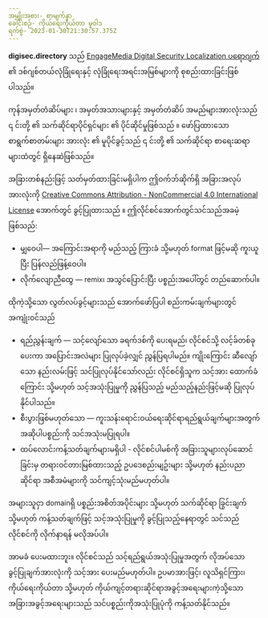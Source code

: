 ```yaml
---
အမျိုးအစား- စာမျက်နှာ
ခေါင်းစဉ်- ကိုယ်ရေးကိုယ်တာ မူဝါဒ
ရက်စွဲ- 2023-01-30T21:30:57.375Z
---
```

**digisec.directory** သည် [EngageMedia Digital Security Localization ပရောဂျက်](https://engagemedia.org/projects/localization/) ၏ ဒစ်ဂျစ်တယ်လုံခြုံရေးနှင့် လုံခြုံရေးအရင်းအမြစ်များကို စုစည်းထားခြင်းဖြစ်ပါသည်။ 

ကုန်အမှတ်တံဆိပ်များ ၊ အမှတ်အသားများနှင့် အမှတ်တံဆိပ် အမည်များအားလုံးသည် ၎ င်းတို့ ၏ သက်ဆိုင်ရာပိုင်ရှင်များ ၏ ပိုင်ဆိုင်မှုဖြစ်သည် ။ ဖော်ပြထားသော စာရွက်စာတမ်းများ အားလုံး ၏ မူပိုင်ခွင့်သည် ၎ င်းတို့ ၏ သက်ဆိုင်ရာ စာရေးဆရာများထံတွင် ရှိနေဆဲဖြစ်သည်။ 

အခြားတစ်နည်းဖြင့် သတ်မှတ်ထားခြင်းမရှိပါက ဤဝက်ဘ်ဆိုက်ရှိ အခြားအလုပ်အားလုံးကို [Creative Commons Attribution - NonCommercial 4.0 International License](https://creativecommons.org/licenses/by-nc/4.0/legalcode) အောက်တွင် ခွင့်ပြုထားသည် ။ ဤလိုင်စင်အောက်တွင်သင်သည်အခမဲ့ဖြစ်သည်:

* မျှဝေပါ— အကြောင်းအရာကို မည်သည့် ကြားခံ သို့မဟုတ် format ဖြင့်မဆို ကူးယူပြီး ပြန်လည်ဖြန့်ဝေပါ။
* လိုက်လျောညီထွေ — remix၊ အသွင်ပြောင်းပြီး ပစ္စည်းအပေါ်တွင် တည်ဆောက်ပါ။

ထိုကဲ့သို့သော လွတ်လပ်ခွင့်များသည် အောက်ဖော်ပြပါ စည်းကမ်းချက်များတွင် အကျုံးဝင်သည်

* ရည်ညွှန်းချက် — သင့်လျော်သော ခရက်ဒစ်ကို ပေးရမည်၊ လိုင်စင်သို့ လင့်ခ်တစ်ခု ပေးကာ အပြောင်းအလဲများ ပြုလုပ်ခဲ့လျှင် ညွှန်ပြရပါမည်။ ကျိုးကြောင်း ဆီလျော်သော နည်းလမ်းဖြင့် သင်ပြုလုပ်နိုင်သော်လည်း လိုင်စင်ရှိသူက သင့်အား ထောက်ခံကြောင်း သို့မဟုတ် သင့်အသုံးပြုမှုကို ညွှန်ပြသည့် မည်သည့်နည်းဖြင့်မဆို ပြုလုပ်နိုင်ပါသည်။
* စီးပွားဖြစ်မဟုတ်သော — ကူးသန်းရောင်းဝယ်ရေးဆိုင်ရာရည်ရွယ်ချက်များအတွက် အဆိုပါပစ္စည်းကို သင်အသုံးမပြုရပါ။
* ထပ်လောင်းကန့်သတ်ချက်များမရှိပါ - လိုင်စင်ပါမစ်ကို အခြားသူများလုပ်ဆောင်ခြင်းမှ တရားဝင်တားမြစ်ထားသည့် ဥပဒေစည်းမျဥ်းများ သို့မဟုတ် နည်းပညာဆိုင်ရာ အစီအမံများကို သင်ကျင့်သုံးမည်မဟုတ်ပါ။

အများသူငှာ domainရှိ ပစ္စည်းအစိတ်အပိုင်းများ သို့မဟုတ် သက်ဆိုင်ရာ ခြွင်းချက် သို့မဟုတ် ကန့်သတ်ချက်ဖြင့် သင့်အသုံးပြုမှုကို ခွင့်ပြုသည့်နေရာတွင် သင်သည် လိုင်စင်ကို လိုက်နာရန် မလိုအပ်ပါ။

အာမခံ ပေးမထားဘူး။ လိုင်စင်သည် သင့်ရည်ရွယ်အသုံးပြုမှုအတွက် လိုအပ်သော ခွင့်ပြုချက်အားလုံးကို သင့်အား ပေးမည်မဟုတ်ပါ။ ဥပမာအားဖြင့်၊ လူသိရှင်ကြား၊ ကိုယ်ရေးကိုယ်တာ သို့မဟုတ် ကိုယ်ကျင့်တရားဆိုင်ရာအခွင့်အရေးများကဲ့သို့သော အခြားအခွင့်အရေးများသည် သင်ပစ္စည်းကိုအသုံးပြုပုံကို ကန့်သတ်နိုင်သည်။